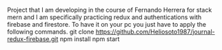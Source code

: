 Project that I am developing in the course of Fernando Herrera for stack mern and I am specifically practicing redux and authentications with firebase and firestore.
To have it on your pc you just have to apply the following commands.
git clone https://github.com/Heliosoto1987/journal-redux-firebase.git
npm install
npm start